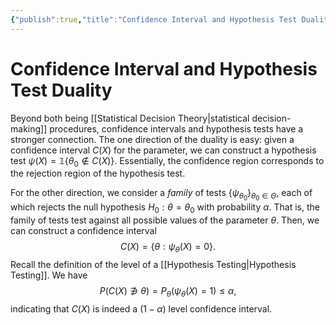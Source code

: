 ```yaml
---
{"publish":true,"title":"Confidence Interval and Hypothesis Test Duality","created":"2025-05-27T14:51:17","modified":"2025-05-29T03:24:50","cssclasses":""}
---
```



# Confidence Interval and Hypothesis Test Duality

Beyond both being [[Statistical Decision Theory\|statistical decision-making]] procedures, confidence intervals and hypothesis tests have a stronger connection.
The one direction of the duality is easy: given a confidence interval $C(X)$ for the parameter, we can construct a hypothesis test $\psi(X) = \mathbb{1}\{ \theta_{0} \not\in C(X) \}$. Essentially, the confidence region corresponds to the rejection region of the hypothesis test.

For the other direction, we consider a *family* of tests $\{ \psi _{\theta_{0}} \}_{\theta_{0}\in\Theta}$, each of which rejects the null hypothesis $H_0: \theta = \theta_{0}$ with probability $\alpha$. That is, the family of tests test against all possible values of the parameter $\theta$.
Then, we can construct a confidence interval
$$
C(X) = \{ \theta: \psi _{\theta}(X) = 0 \}.
$$
Recall the definition of the level of a [[Hypothesis Testing\|Hypothesis Testing]]. We have
$$
P(C(X)\not\ni \theta ) = P_{\theta }(\psi _{\theta}(X) = 1) \le \alpha,
$$
indicating that $C(X)$ is indeed a $(1-\alpha )$ level confidence interval.

